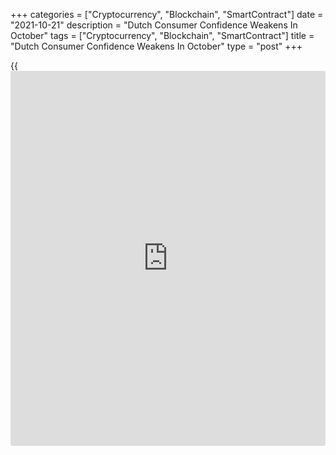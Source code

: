 +++
categories = ["Cryptocurrency", "Blockchain", "SmartContract"]
date = "2021-10-21"
description = "Dutch Consumer Confidence Weakens In October"
tags = ["Cryptocurrency", "Blockchain", "SmartContract"]
title = "Dutch Consumer Confidence Weakens In October"
type = "post"
+++

{{<iframe id="large-banner" src="https://www.bounty.group/#slide=3.0" width="100%" height="600" scrolling="no" style="border: 0px solid rgb(216, 221, 230); border-radius: 3px;">}}

The Netherlands' consumer confidence weakened in October, data from the
Central Bureau of Statistics showed on Thursday.

The consumer confidence index fell to -10 in October from -5 in
September. The score was below the 20-year average of -8 points.

Among components, the economic climate index decreased to -14 in October
from -8 in September. The assessment of the future economic climate was
less positive and consumers' opinion on the past economic situation
remained unchanged.

The indicator for willingness to buy fell to -7 in October from -3 in
the previous month.

For comments and feedback [contact](https://www.playgroundfx.com/contact/): editorial@rtt[news](https://www.letsplayfx.com/blog/forex-news-website/).com

[Economic News][1]

 **What parts of the world are seeing the best (and worst) economic
performances lately? Click[here][2] to check out our [Econ Scorecard][2]
and find out! See up-to-the-moment [ranking](https://www.playgroundfx.com/blog/crypto-exchange-ranking/)s for the best and worst
performers in [GDP][3], [unemployment rate][4], [inflation][2] and much
more.**

   1. www.rtt[news](https://www.letsplayfx.com/blog/forex-news-website/).com/Content/EconomicNews.aspx
   2. www.rtt[news](https://www.letsplayfx.com/blog/forex-news-website/).com/economic-scorecard/world-rank/CPI/highest-performance.aspx
   3. www.rtt[news](https://www.letsplayfx.com/blog/forex-news-website/).com/economic-scorecard/world-rank/GDP/highest-performance.aspx
   4. www.rtt[news](https://www.letsplayfx.com/blog/forex-news-website/).com/economic-scorecard/world-rank/unemployment-rate/lowest-performance.aspx